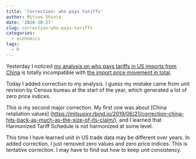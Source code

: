 ```yaml
---
title: 'Correction: who pays tariffs'
author: Mitsuo Shiota
date: '2020-10-27'
slug: correction-who-pays-tariffs
categories:
  - economics
tags:
  - R
---
```


Yesterday I noticed [my analysis on who pays tariffs in US imports from China](https://github.com/mitsuoxv/us-tariffs-on-china/blob/master/Who-pays.md) is totally incompatible with [the import price movement in total](https://fred.stlouisfed.org/series/CHNTOT).

Today I added correction to my analysis. I guess my mistake came from unit revision by Census bureau at the start of the year, which generated a lot of zero price indices.

This is my second major correction. My first one was about [China retaliation values] (https://mitsuoxv.rbind.io/2019/06/21/correction-china-hits-back-as-much-as-the-size-of-its-claim/), and I learned that Harmonized Tariff Schedule is not harmonized at some level.

This time I have learned unit in US trade data may be different over years. In added correction, I just removed zero values and zero price indices. This is tentative correction. I may have to find out how to keep unit consistency.

